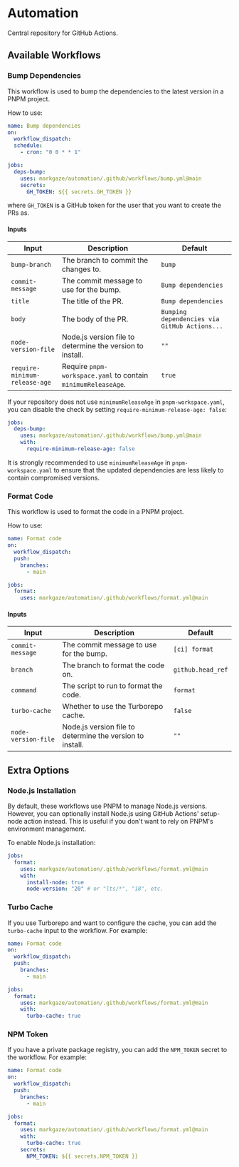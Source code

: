 # Automation

Central repository for GitHub Actions.

## Available Workflows

### Bump Dependencies

This workflow is used to bump the dependencies to the latest version in a PNPM project.

How to use:

```yaml
name: Bump dependencies
on:
  workflow_dispatch:
  schedule:
    - cron: "0 0 * * 1"

jobs:
  deps-bump:
    uses: markgaze/automation/.github/workflows/bump.yml@main
    secrets:
      GH_TOKEN: ${{ secrets.GH_TOKEN }}
```

where `GH_TOKEN` is a GitHub token for the user that you want to create the PRs as.

#### Inputs

| Input                         | Description                                                   | Default                                      |
| ----------------------------- | ------------------------------------------------------------- | -------------------------------------------- |
| `bump-branch`                 | The branch to commit the changes to.                          | `bump`                                       |
| `commit-message`              | The commit message to use for the bump.                       | `Bump dependencies`                          |
| `title`                       | The title of the PR.                                          | `Bump dependencies`                          |
| `body`                        | The body of the PR.                                           | `Bumping dependencies via GitHub Actions...` |
| `node-version-file`           | Node.js version file to determine the version to install.     | `""`                                         |
| `require-minimum-release-age` | Require `pnpm-workspace.yaml` to contain `minimumReleaseAge`. | `true`                                       |

If your repository does not use `minimumReleaseAge` in `pnpm-workspace.yaml`, you can disable the check by setting `require-minimum-release-age: false`:

```yaml
jobs:
  deps-bump:
    uses: markgaze/automation/.github/workflows/bump.yml@main
    with:
      require-minimum-release-age: false
```

It is strongly recommended to use `minimumReleaseAge` in `pnpm-workspace.yaml` to ensure that the updated dependencies are less likely to contain compromised versions.

### Format Code

This workflow is used to format the code in a PNPM project.

How to use:

```yaml
name: Format code
on:
  workflow_dispatch:
  push:
    branches:
      - main

jobs:
  format:
    uses: markgaze/automation/.github/workflows/format.yml@main
```

#### Inputs

| Input               | Description                                               | Default           |
| ------------------- | --------------------------------------------------------- | ----------------- |
| `commit-message`    | The commit message to use for the bump.                   | `[ci] format`     |
| `branch`            | The branch to format the code on.                         | `github.head_ref` |
| `command`           | The script to run to format the code.                     | `format`          |
| `turbo-cache`       | Whether to use the Turborepo cache.                       | `false`           |
| `node-version-file` | Node.js version file to determine the version to install. | `""`              |

## Extra Options

### Node.js Installation

By default, these workflows use PNPM to manage Node.js versions. However, you can optionally install Node.js using GitHub Actions' setup-node action instead. This is useful if you don't want to rely on PNPM's environment management.

To enable Node.js installation:

```yaml
jobs:
  format:
    uses: markgaze/automation/.github/workflows/format.yml@main
    with:
      install-node: true
      node-version: "20" # or "lts/*", "18", etc.
```

### Turbo Cache

If you use Turborepo and want to configure the cache, you can add the `turbo-cache` input to the workflow. For example:

```yaml
name: Format code
on:
  workflow_dispatch:
  push:
    branches:
      - main

jobs:
  format:
    uses: markgaze/automation/.github/workflows/format.yml@main
    with:
      turbo-cache: true
```

### NPM Token

If you have a private package registry, you can add the `NPM_TOKEN` secret to the workflow. For example:

```yaml
name: Format code
on:
  workflow_dispatch:
  push:
    branches:
      - main

jobs:
  format:
    uses: markgaze/automation/.github/workflows/format.yml@main
    with:
      turbo-cache: true
    secrets:
      NPM_TOKEN: ${{ secrets.NPM_TOKEN }}
```
